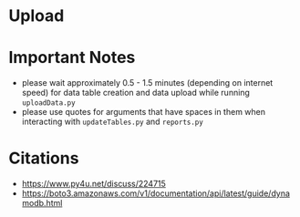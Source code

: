 
# Upload
# Important Notes
* please wait approximately 0.5 - 1.5 minutes (depending on internet speed) for data table creation and data upload while running `uploadData.py`
* please use quotes for arguments that have spaces in them when interacting with `updateTables.py` and `reports.py`


# Citations
* https://www.py4u.net/discuss/224715
* https://boto3.amazonaws.com/v1/documentation/api/latest/guide/dynamodb.html